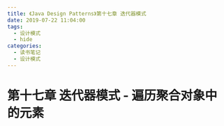 ```yaml
---
title: 《Java Design Patterns》第十七章 迭代器模式
date: 2019-07-22 11:04:00
tags: 
  - 设计模式
  - hide
categories:
  - 读书笔记
  - 设计模式
---
```

# 第十七章 迭代器模式 - 遍历聚合对象中的元素

